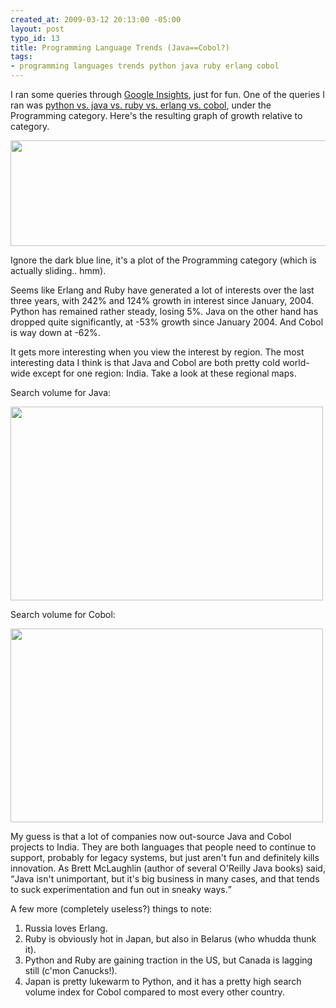 ```yaml
--- 
created_at: 2009-03-12 20:13:00 -05:00
layout: post
typo_id: 13
title: Programming Language Trends (Java==Cobol?)
tags: 
- programming languages trends python java ruby erlang cobol
---
```

<p>I ran some queries through <a href="http://www.google.com/insights">Google Insights</a>, just for fun. One of the queries I ran was <a href="http://www.google.com/insights/search/#cat=31&q=python%2Cjava%2Cruby%2Cerlang%2Ccobol&cmpt=q">python vs. java vs. ruby vs. erlang vs. cobol</a>, under the Programming category. Here's the resulting graph of growth relative to category.</p>
<p><img height="169" width="710" alt="" src="/files/Image/google-lang-trends.png" /></p>
<p>Ignore the dark blue line, it's a plot of the Programming category (which is actually sliding.. hmm).</p>
<p>Seems like Erlang and Ruby have generated a lot of interests over the last three years, with 242% and 124% growth in interest since January, 2004. Python has remained rather steady, losing 5%. Java on the other hand has dropped quite significantly, at -53% growth since January 2004. And Cobol is way down at -62%.</p>
<p>It gets more interesting when you view the interest by region. The most interesting data I think is that Java and Cobol are both pretty cold world-wide except for one region: India. Take a look at these regional maps.</p>
<p>Search volume for Java:</p>
<p><img height="310" width="500" alt="" src="/files/Image/java-trends.png" /></p>
<p>Search volume for Cobol:</p>
<p><img height="310" width="500" alt="" src="/files/Image/cobol-trends.png" /></p>
<p>My guess is that a lot of companies now out-source Java and Cobol projects to India. They are both languages that people need to continue to support, probably for legacy systems, but just aren't fun and definitely kills innovation. As Brett McLaughlin (author of several O'Reilly Java books) said, <q>Java isn't unimportant, but it's big business in many cases, and that tends to suck experimentation and fun out in sneaky ways.</q></p>
<p>A few more (completely useless?) things to note:</p>
<ol>
    <li>Russia loves Erlang.</li>
    <li>Ruby is obviously hot in Japan, but also in Belarus (who whudda thunk it).</li>
    <li>Python and Ruby are gaining traction in the US, but Canada is lagging still (c'mon Canucks!).</li>
    <li>Japan is pretty lukewarm to Python, and it has a pretty high search volume index for Cobol compared to most every other country.</li>
</ol>
<p>&nbsp;</p>

